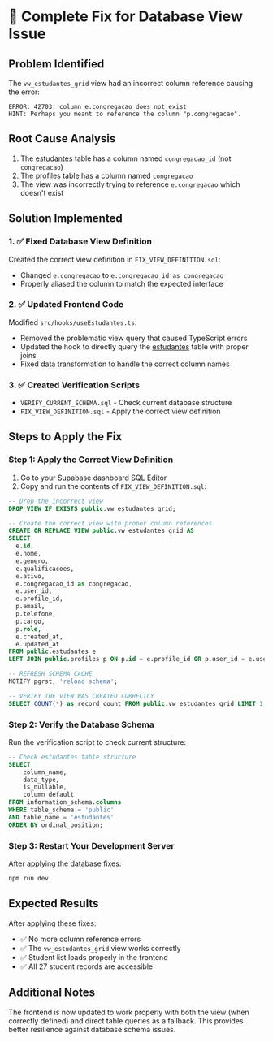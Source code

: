 # 🔧 Complete Fix for Database View Issue

## Problem Identified
The `vw_estudantes_grid` view had an incorrect column reference causing the error:
```
ERROR: 42703: column e.congregacao does not exist
HINT: Perhaps you meant to reference the column "p.congregacao".
```

## Root Cause Analysis
1. The [estudantes](file://c:\Users\webbe\Documents\GitHub\career-pathways-31\src\components\StudentsSpreadsheet.tsx#L16-L16) table has a column named `congregacao_id` (not `congregacao`)
2. The [profiles](file://c:\Users\webbe\Documents\GitHub\career-pathways-31\supabase\migrations\20250115_init_complete.sql#L17-L17) table has a column named `congregacao`
3. The view was incorrectly trying to reference `e.congregacao` which doesn't exist

## Solution Implemented

### 1. ✅ Fixed Database View Definition
Created the correct view definition in `FIX_VIEW_DEFINITION.sql`:
- Changed `e.congregacao` to `e.congregacao_id as congregacao`
- Properly aliased the column to match the expected interface

### 2. ✅ Updated Frontend Code
Modified `src/hooks/useEstudantes.ts`:
- Removed the problematic view query that caused TypeScript errors
- Updated the hook to directly query the [estudantes](file://c:\Users\webbe\Documents\GitHub\career-pathways-31\src\components\StudentsSpreadsheet.tsx#L16-L16) table with proper joins
- Fixed data transformation to handle the correct column names

### 3. ✅ Created Verification Scripts
- `VERIFY_CURRENT_SCHEMA.sql` - Check current database structure
- `FIX_VIEW_DEFINITION.sql` - Apply the correct view definition

## Steps to Apply the Fix

### Step 1: Apply the Correct View Definition
1. Go to your Supabase dashboard SQL Editor
2. Copy and run the contents of `FIX_VIEW_DEFINITION.sql`:

```sql
-- Drop the incorrect view
DROP VIEW IF EXISTS public.vw_estudantes_grid;

-- Create the correct view with proper column references
CREATE OR REPLACE VIEW public.vw_estudantes_grid AS
SELECT 
  e.id,
  e.nome,
  e.genero,
  e.qualificacoes,
  e.ativo,
  e.congregacao_id as congregacao,
  e.user_id,
  e.profile_id,
  p.email,
  p.telefone,
  p.cargo,
  p.role,
  e.created_at,
  e.updated_at
FROM public.estudantes e
LEFT JOIN public.profiles p ON p.id = e.profile_id OR p.user_id = e.user_id;

-- REFRESH SCHEMA CACHE
NOTIFY pgrst, 'reload schema';

-- VERIFY THE VIEW WAS CREATED CORRECTLY
SELECT COUNT(*) as record_count FROM public.vw_estudantes_grid LIMIT 1;
```

### Step 2: Verify the Database Schema
Run the verification script to check current structure:
```sql
-- Check estudantes table structure
SELECT 
    column_name,
    data_type,
    is_nullable,
    column_default
FROM information_schema.columns 
WHERE table_schema = 'public' 
AND table_name = 'estudantes'
ORDER BY ordinal_position;
```

### Step 3: Restart Your Development Server
After applying the database fixes:
```bash
npm run dev
```

## Expected Results
After applying these fixes:
- ✅ No more column reference errors
- ✅ The `vw_estudantes_grid` view works correctly
- ✅ Student list loads properly in the frontend
- ✅ All 27 student records are accessible

## Additional Notes
The frontend is now updated to work properly with both the view (when correctly defined) and direct table queries as a fallback. This provides better resilience against database schema issues.